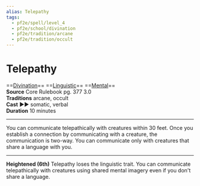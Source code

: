 ```yaml
---
alias: Telepathy
tags:
  - pf2e/spell/level_4
  - pf2e/school/divination
  - pf2e/tradition/arcane
  - pf2e/tradition/occult
---
```


# Telepathy

==[Divination](Divination.md)== ==[Linguistic](Linguistic.md)== ==[Mental](Mental.md)==  
__Source__ Core Rulebook pg. 377 3.0  
**Traditions** arcane, occult  
**Cast** ►► somatic, verbal  
**Duration** 10 minutes

---

You can communicate telepathically with creatures within 30 feet. Once you establish a connection by communicating with a creature, the communication is two-way. You can communicate only with creatures that share a language with you.

<hr>

**Heightened (6th)** Telepathy loses the linguistic trait. You can communicate telepathically with creatures using shared mental imagery even if you don't share a language.

